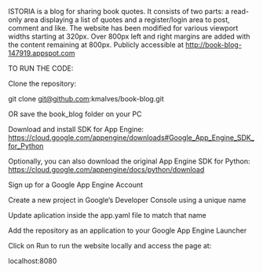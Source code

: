 ISTORIA is a blog for sharing book quotes. It consists of two parts: a read-only area displaying a list of quotes and a register/login area to post, comment and like.
The website has been modified for various viewport widths starting at 320px. Over 800px left and right margins are added with the content remaining at 800px. 
Publicly accessible at http://book-blog-147919.appspot.com

TO RUN THE CODE:

Clone the repository:

git clone git@github.com:kmalves/book-blog.git

OR save the book_blog folder on your PC

Download and install SDK for App Engine:
https://cloud.google.com/appengine/downloads#Google_App_Engine_SDK_for_Python

Optionally, you can also download the original App Engine SDK for Python:
https://cloud.google.com/appengine/docs/python/download

Sign up for a Google App Engine Account

Create a new project in Google’s Developer Console using a unique name

Update aplication inside the app.yaml file to match that name

Add the repository as an application to your Google App Engine Launcher

Click on Run to run the website locally and access the page at:

localhost:8080
